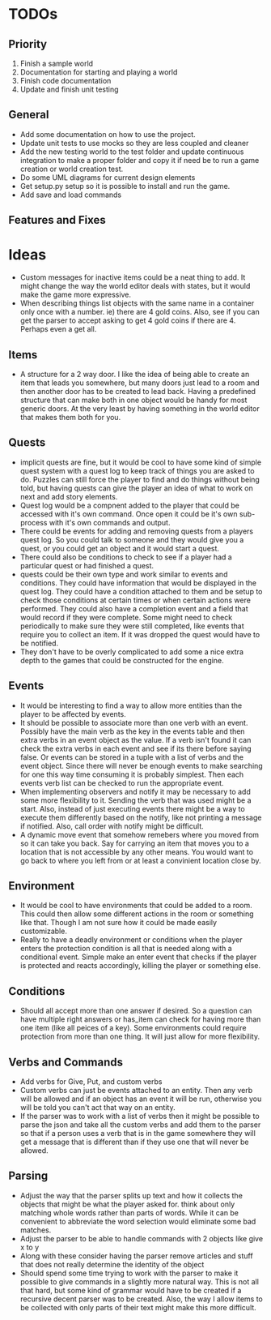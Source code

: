 TODOs
=====

Priority
--------

1. Finish a sample world
2. Documentation for starting and playing a world
3. Finish code documentation
4. Update and finish unit testing

General
-------

* Add some documentation on how to use the project.
* Update unit tests to use mocks so they are less coupled and cleaner
* Add the new testing world to the test folder and update continuous integration to make a proper folder and copy it if need be to run a game creation or world creation test.
* Do some UML diagrams for current design elements
* Get setup.py setup so it is possible to install and run the game.
* Add save and load commands

Features and Fixes
------------------

Ideas
=====

* Custom messages for inactive items could be a neat thing to add. It might change the way the world editor deals with states, but it would make the game more expressive.
* When describing things list objects with the same name in a container only once with a number. ie) there are 4 gold coins. Also, see if you can get the parser to accept asking to get 4 gold coins if there are 4. Perhaps even a get all.

Items
-----

* A structure for a 2 way door. I like the idea of being able to create an item that leads you somewhere, but many doors just lead to a room and then another door has to be created to lead back. Having a predefined structure that can make both in one object would be handy for most generic doors. At the very least by having something in the world editor that makes them both for you.

Quests
------

* implicit quests are fine, but it would be cool to have some kind of simple quest system with a quest log to keep track of things you are asked to do. Puzzles can still force the player to find and do things without being told, but having quests can give the player an idea of what to work on next and add story elements.
* Quest log would be a compnent added to the player that could be accessed with it's own command. Once open it could be it's own sub-process with it's own commands and output.
* There could be events for adding and removing quests from a players quest log. So you could talk to someone and they would give you a quest, or you could get an object and it would start a quest.
* There could also be conditions to check to see if a player had a particular quest or had finished a quest.
* quests could be their own type and work similar to events and conditions. They could have information that would be displayed in the quest log. They could have a condition attached to them and be setup to check those conditions at certain times or when certain actions were performed. They could also have a completion event and a field that would record if they were complete. Some might need to check periodically to make sure they were still completed, like events that require you to collect an item. If it was dropped the quest would have to be notified.
* They don't have to be overly complicated to add some a nice extra depth to the games that could be constructed for the engine.

Events
------
* It would be interesting to find a way to allow more entities than the player to be affected by events.
* It should be possible to associate more than one verb with an event. Possibly have the main verb as the key in the events table and then extra verbs in an event object as the value. If a verb isn't found it can check the extra verbs in each event and see if its there before saying false. Or events can be stored in a tuple with a list of verbs and the event object. Since there will never be enough events to make searching for one this way time consuming it is probably simplest. Then each events verb list can be checked to run the appropriate event.
* When implementing observers and notify it may be necessary to add some more flexibility to it. Sending the verb that was used might be a start. Also, instead of just executing events there might be a way to execute them differently based on the notify, like not printing a message if notified. Also, call order with notify might be difficult.
* A dynamic move event that somehow remebers where you moved from so it can take you back. Say for carrying an item that moves you to a location that is not accessible by any other means. You would want to go back to where you left from or at least a convinient location close by.

Environment
-----------
* It would be cool to have environments that could be added to a room. This could then allow some different actions in the room or something like that. Though I am not sure how it could be made easily customizable.
* Really to have a deadly environment or conditions when the player enters the protection condition is all that is needed along with a conditional event. Simple make an enter event that checks if the player is protected and reacts accordingly, killing the player or something else.

Conditions
----------
* Should all accept more than one answer if desired. So a question can have multiple right answers or has_item can check for having more than one item (like all peices of a key). Some environments could require protection from more than one thing. It will just allow for more flexibility.

Verbs and Commands
------------------
* Add verbs for Give, Put, and custom verbs
* Custom verbs can just be events attached to an entity. Then any verb will be allowed and if an object has an event it will be run, otherwise you will be told you can't act that way on an entity.
* If the parser was to work with a list of verbs then it might be possible to parse the json and take all the custom verbs and add them to the parser so that if a person uses a verb that is in the game somewhere they will get a message that is different than if they use one that will never be allowed.


Parsing
-------
* Adjust the way that the parser splits up text and how it collects the objects that might be what the player asked for. think about only matching whole words rather than parts of words. While it can be convenient to abbreviate the word selection would eliminate some bad matches.
* Adjust the parser to be able to handle commands with 2 objects like give x to y
* Along with these consider having the parser remove articles and stuff that does not really determine the identity of the object
* Should spend some time trying to work with the parser to make it possible to give commands in a slightly more natural way. This is not all that hard, but some kind of grammar would have to be created if a recursive decent parser was to be created. Also, the way I allow items to be collected with only parts of their text might make this more difficult.
